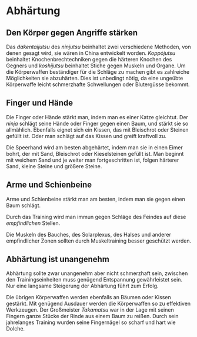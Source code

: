 # Abhärtung


## Den Körper gegen Angriffe stärken

Das *dakentaijutsu* des *ninjutsu* beinhaltet zwei verschiedene Methoden, von denen gesagt wird, sie wären in China entwickelt worden. *Koppōjutsu* beinhaltet Knochenbrechtechniken gegen die härteren Knochen des Gegners und *koshijutsu* beinhaltet Stiche gegen Muskeln und Organe. Um die Körperwaffen beständiger für die Schläge zu machen gibt es zahlreiche Möglichkeiten sie abzuhärten. Dies ist unbedingt nötig, da eine ungeübte Körperwaffe leicht schmerzhafte Schwellungen oder Blutergüsse bekommt.


## Finger und Hände

Die Finger oder Hände stärkt man, indem man es einer Katze gleichtut. Der *ninja* schlägt seine Hände oder Finger gegen einen Baum, und stärkt sie so allmählich.  Ebenfalls eignet sich ein Kissen, das mit Bleischrot oder Steinen gefüllt ist.  Oder man schlägt auf das Kissen und greift kraftvoll zu.

Die Speerhand wird am besten abgehärtet, indem man sie in einen Eimer bohrt, der mit Sand, Bleischrot oder Kieselsteinen gefüllt ist. Man beginnt mit weichem Sand und je weiter man fortgeschritten ist, folgen härterer Sand, kleine Steine und größere Steine.


## Arme und Schienbeine

Arme und Schienbeine stärkt man am besten, indem man sie gegen einen Baum schlägt.

Durch das Training wird man immun gegen Schläge des Feindes auf diese *empfindlichen* Stellen.

Die Muskeln des Bauches, des Solarplexus, des Halses und anderer empfindlicher Zonen sollten durch Muskeltraining besser geschützt werden.


## Abhärtung ist unangenehm

Abhärtung sollte zwar unangenehm aber nicht schmerzhaft sein, zwischen den Trainingseinheiten muss genügend Entspannung gewährleistet sein. Nur eine langsame Steigerung der Abhärtung führt zum Erfolg.

Die übrigen Körperwaffen werden ebenfalls an Bäumen oder Kissen gestärkt. Mit genügend Ausdauer werden die Körperwaffen so zu effektiven Werkzeugen. Der Großmeister *Takamatsu* war in der Lage mit seinen Fingern ganze Stücke der Rinde aus einem Baum zu reißen. Durch sein jahrelanges Training wurden seine Fingernägel so scharf und hart wie Dolche.

